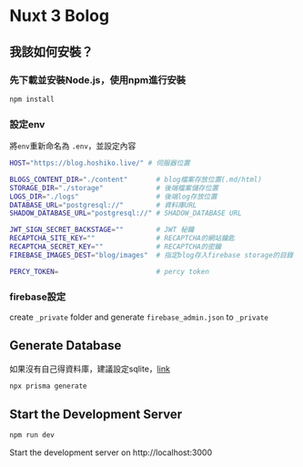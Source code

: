 # Nuxt 3 Bolog

## 我該如何安裝？

### 先下載並安裝Node.js，使用npm進行安裝
```bash
npm install
```

### 設定env
將`env`重新命名為 `.env`，並設定內容
```bash
HOST="https://blog.hoshiko.live/" # 伺服器位置

BLOGS_CONTENT_DIR="./content"       # blog檔案存放位置(.md/html)
STORAGE_DIR="./storage"             # 後端檔案儲存位置
LOGS_DIR="./logs"                   # 後端log存放位置
DATABASE_URL="postgresql://"        # 資料庫URL
SHADOW_DATABASE_URL="postgresql://" # SHADOW_DATABASE URL

JWT_SIGN_SECRET_BACKSTAGE=""        # JWT 秘鑰
RECAPTCHA_SITE_KEY=""               # RECAPTCHA的網站鑰匙
RECAPTCHA_SECRET_KEY=""             # RECAPTCHA的密鑰
FIREBASE_IMAGES_DEST="blog/images"  # 指定blog存入firebase storage的目錄

PERCY_TOKEN=                        # percy token
```

### firebase設定
create `_private` folder and generate `firebase_admin.json` to  `_private`

## Generate Database
如果沒有自己得資料庫，建議設定sqlite，[link](https://www.prisma.io/docs/concepts/database-connectors/sqlite)
```bash
npx prisma generate
```

## Start the Development Server 
```bash
npm run dev
```
Start the development server on http://localhost:3000
